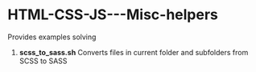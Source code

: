 # HTML-CSS-JS---Misc-helpers
Provides examples solving 

1. **scss_to_sass.sh** Converts files in current folder and subfolders from SCSS to SASS
